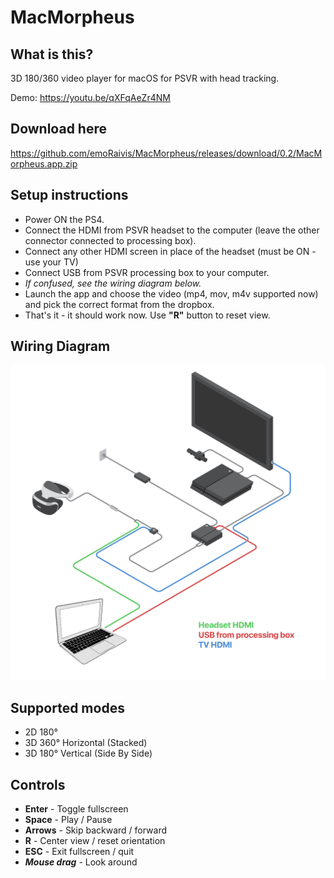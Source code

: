# MacMorpheus

## What is this?
3D 180/360 video player for macOS for PSVR with head tracking.

Demo: https://youtu.be/qXFqAeZr4NM

## Download here
https://github.com/emoRaivis/MacMorpheus/releases/download/0.2/MacMorpheus.app.zip

## Setup instructions
* Power ON the PS4.
* Connect the HDMI from PSVR headset to the computer (leave the other connector connected to processing box).
* Connect any other HDMI screen in place of the headset (must be ON - use your TV)
* Connect USB from PSVR processing box to your computer.
* *If confused, see the wiring diagram below.*
* Launch the app and choose the video (mp4, mov, m4v supported now) and pick the correct format from the dropbox.
* That's it - it should work now. Use **"R"** button to reset view.

## Wiring Diagram
![wiring_diagram.png](wiring_diagram.png?raw=true)

## Supported modes
* 2D 180°
* 3D 360° Horizontal (Stacked)
* 3D 180° Vertical (Side By Side)

## Controls
* **Enter** - Toggle fullscreen
* **Space** - Play / Pause
* **Arrows** - Skip backward / forward
* **R** - Center view / reset orientation
* **ESC** - Exit fullscreen / quit
* ***Mouse drag*** - Look around

